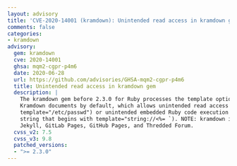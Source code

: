 ```yaml
---
layout: advisory
title: 'CVE-2020-14001 (kramdown): Unintended read access in kramdown gem'
comments: false
categories:
- kramdown
advisory:
  gem: kramdown
  cve: 2020-14001
  ghsa: mqm2-cgpr-p4m6
  date: 2020-06-28
  url: https://github.com/advisories/GHSA-mqm2-cgpr-p4m6
  title: Unintended read access in kramdown gem
  description: |
    The kramdown gem before 2.3.0 for Ruby processes the template option inside
    Kramdown documents by default, which allows unintended read access (such as
    template="/etc/passwd") or unintended embedded Ruby code execution (such as a
    string that begins with template="string://<%= `). NOTE: kramdown is used in
    Jekyll, GitLab Pages, GitHub Pages, and Thredded Forum.
  cvss_v2: 7.5
  cvss_v3: 9.8
  patched_versions:
  - ">= 2.3.0"
---
```

